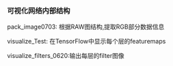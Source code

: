 ### 可视化网络内部结构

pack_image0703: 根据RAW图结构,提取RGB部分数据信息

visualize_Test: 在TensorFlow中显示每个层的featuremaps

visualize_filters_0620:输出每层的filter图像
